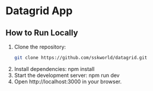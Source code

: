 # Datagrid App

## How to Run Locally
1. Clone the repository:
   ```bash
   git clone https://github.com/sskworld/datagrid.git
2. Install dependencies:
   npm install
3. Start the development server:
   npm run dev
4. Open http://localhost:3000 in your browser.
